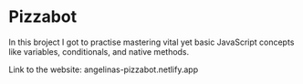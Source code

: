 # Pizzabot
In this broject I got to practise mastering vital yet basic JavaScript concepts like variables, conditionals, and native methods.

Link to the website: angelinas-pizzabot.netlify.app
